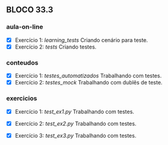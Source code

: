 ## BLOCO 33.3
### aula-on-line
- [x] Exercício 1: _learning_tests_ Criando cenário para teste.
- [x] Exercício 2: _tests_ Criando testes.

### conteudos
- [x] Exercício 1: _testes_automatizados_ Trabalhando com testes.
- [x] Exercício 2: _testes_mock_ Trabalhando com dublês de teste.

### exercicios
- [x] Exercício 1: _test_ex1.py_ Trabalhando com testes.
- [x] Exercício 2: _test_ex2.py_ Trabalhando com testes.
- [x] Exercício 3: _test_ex3.py_ Trabalhando com testes.

